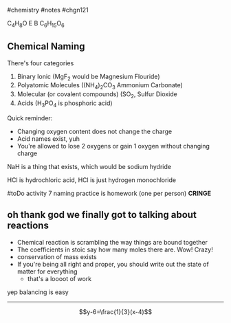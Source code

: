 #chemistry #notes #chgn121



C<sub>4</sub>H<sub>8</sub>O E
B C<sub>6</sub>H<sub>15</sub>O<sub>6</sub>

## Chemical Naming
There's four categories
1. Binary Ionic (MgF<sub>2</sub> would be Magnesium Flouride)
2. Polyatomic Molecules ((NH<sub>4</sub>)<sub>2</sub>CO<sub>3</sub> Ammonium Carbonate)
3. Molecular (or covalent compounds) (SO<sub>2</sub>, Sulfur Dioxide
4. Acids (H<sub>3</sub>PO<sub>4</sub> is phosphoric acid)

Quick reminder:
- Changing oxygen content does not change the charge 
- Acid names exist, yuh
- You're allowed to lose 2 oxygens or gain 1 oxygen without changing charge 

NaH is a thing that exists, which would be sodium hydride

HCl is hydrochloric acid, HCl is just hydrogen monochloride

#toDo activity 7 naming practice is homework (one per person) **CRINGE**

## oh thank god we finally got to talking about reactions
- Chemical reaction is scrambling the way things are bound together
- The coefficients in stoic say how many moles there are. Wow! Crazy! 
- conservation of mass exists 
- If you're being all right and proper, you should write out the state of matter for everything
	- that's a loooot of work

yep balancing is easy

---

$$y-6=\frac{1}{3}(x-4)$$
